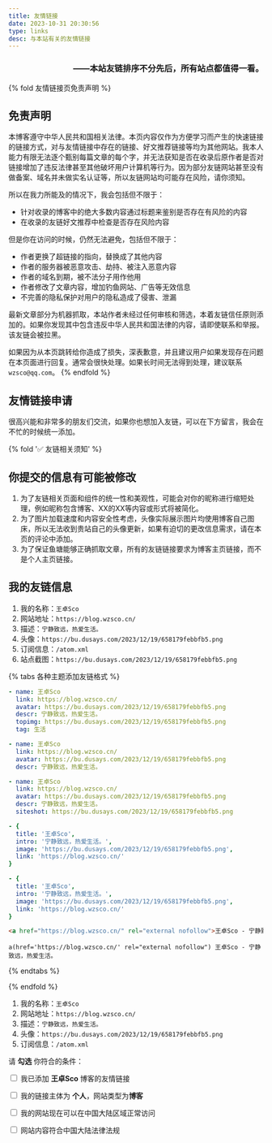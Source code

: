 ```yaml
---
title: 友情链接
date: 2023-10-31 20:30:56
type: links
desc: 与本站有关的友情链接
---
```

<h3 align="end">——本站友链排序不分先后，所有站点都值得一看。</h3>

{% fold 友情链接页免责声明 %}
## 免责声明

本博客遵守中华人民共和国相关法律。本页内容仅作为方便学习而产生的快速链接的链接方式，对与友情链接中存在的链接、好文推荐链接等均为其他网站。我本人能力有限无法逐个甄别每篇文章的每个字，并无法获知是否在收录后原作者是否对链接增加了违反法律甚至其他破坏用户计算机等行为。因为部分友链网站甚至没有做备案、域名并未做实名认证等，所以友链网站均可能存在风险，请你须知。

所以在我力所能及的情况下，我会包括但不限于：

- 针对收录的博客中的绝大多数内容通过标题来鉴别是否存在有风险的内容
- 在收录的友链好文推荐中检查是否存在风险内容

但是你在访问的时候，仍然无法避免，包括但不限于：

- 作者更换了超链接的指向，替换成了其他内容
- 作者的服务器被恶意攻击、劫持、被注入恶意内容
- 作者的域名到期，被不法分子用作他用
- 作者修改了文章内容，增加钓鱼网站、广告等无效信息
- 不完善的隐私保护对用户的隐私造成了侵害、泄漏

最新文章部分为机器抓取，本站作者未经过任何审核和筛选，本着友链信任原则添加的。如果你发现其中包含违反中华人民共和国法律的内容，请即使联系和举报。该友链会被拉黑。

如果因为从本页跳转给你造成了损失，深表歉意，并且建议用户如果发现存在问题在本页面进行回复。通常会很快处理。如果长时间无法得到处理，建议联系`wzsco@qq.com`。
{% endfold %}

## 友情链接申请

很高兴能和非常多的朋友们交流，如果你也想加入友链，可以在下方留言，我会在不忙的时候统一添加。

{% fold '✅ 友链相关须知' %}
## 你提交的信息有可能被修改

1. 为了友链相关页面和组件的统一性和美观性，可能会对你的昵称进行缩短处理，例如昵称包含博客、XX的XX等内容或形式将被简化。
2. 为了图片加载速度和内容安全性考虑，头像实际展示图片均使用博客自己图床，所以无法收到贵站自己的头像更新，如果有迫切的更改信息需求，请在本页的评论中添加。
3. 为了保证鱼塘能够正确抓取文章，所有的友链链接要求为博客主页链接，而不是个人主页链接。

## 我的友链信息

1. 我的名称：`王卓Sco`
2. 网站地址：`https://blog.wzsco.cn/`
3. 描述：`宁静致远，热爱生活。`
4. 头像：`https://bu.dusays.com/2023/12/19/658179febbfb5.png`
5. 订阅信息：`/atom.xml`
6. 站点截图：`https://bu.dusays.com/2023/12/19/658179febbfb5.png`

{% tabs 各种主题添加友链格式 %}

<!-- tab Solitude -->
```yaml
- name: 王卓Sco
  link: https://blog.wzsco.cn/
  avatar: https://bu.dusays.com/2023/12/19/658179febbfb5.png
  descr: 宁静致远，热爱生活。
  topimg: https://bu.dusays.com/2023/12/19/658179febbfb5.png
  tag: 生活
```
<!-- endtab -->

<!-- tab Butterfly -->
```yaml
- name: 王卓Sco
  link: https://blog.wzsco.cn/
  avatar: https://bu.dusays.com/2023/12/19/658179febbfb5.png
  descr: 宁静致远，热爱生活。
```
<!-- endtab -->

<!-- tab Candy -->
```yaml
- name: 王卓Sco
  link: https://blog.wzsco.cn/
  avatar: https://bu.dusays.com/2023/12/19/658179febbfb5.png
  descr: 宁静致远，热爱生活。
  siteshot: https://bu.dusays.com/2023/12/19/658179febbfb5.png
```
<!-- endtab -->

<!-- tab Fluid -->
```yaml
- {
  title: '王卓Sco',
  intro: '宁静致远，热爱生活。',
  image: 'https://bu.dusays.com/2023/12/19/658179febbfb5.png',
  link: 'https://blog.wzsco.cn/'
}
```
<!-- endtab -->

<!-- tab Volantis -->

```yaml
- {
  title: '王卓Sco',
  intro: '宁静致远，热爱生活。',
  image: 'https://bu.dusays.com/2023/12/19/658179febbfb5.png',
  link: 'https://blog.wzsco.cn/'
}
```
<!-- endtab -->

<!-- tab Html -->

```html
<a href="https://blog.wzsco.cn/" rel="external nofollow">王卓Sco - 宁静致远，热爱生活。</a>
```
<!-- endtab -->

<!-- tab Jade -->

```jade
a(href='https://blog.wzsco.cn/' rel="external nofollow") 王卓Sco - 宁静致远，热爱生活。
```
<!-- endtab -->

{% endtabs %}

{% endfold %}

1. 我的名称：`王卓Sco`
2. 网站地址：`https://blog.wzsco.cn/`
3. 描述：`宁静致远，热爱生活。`
4. 头像：`https://bu.dusays.com/2023/12/19/658179febbfb5.png`
5. 订阅信息：`/atom.xml`

请 **勾选** 你符合的条件：

<div id="friends_checkbox">
<p>
  <label><input type="checkbox" onclick="checkForm()"> 我已添加 <b>王卓Sco</b> 博客的友情链接</label>
</p>
<p>
  <label><input type="checkbox" onclick="checkForm()"> 我的链接主体为 <b>个人</b>，网站类型为<b>博客</b></label>
</p>
<p>
  <label><input type="checkbox" onclick="checkForm()"> 我的网站现在可以在中国大陆区域正常访问</label>
</p>
<p>
  <label><input type="checkbox" onclick="checkForm()"> 网站内容符合中国大陆法律法规</label>
</p>
</div>

<script>
function checkForm() {
    let comment = document.querySelector('.tk-submit');
    if(comment===null) return;
    let checkboxes = document.querySelectorAll('#friends_checkbox input[type="checkbox"]');
    let content = document.querySelector('.el-textarea__inner');
    let allChecked = Array.from(checkboxes).every(checkbox => checkbox.checked);
    if (allChecked) {
        comment.style.display = 'block';
        content.value = "```yaml\n- name: 你的昵称\n  link: 你的网站地址\n  avatar: 你的头像地址\n  descr: 你的网站描述\n  tag: 你的网站标签\n```";
        content.style.height = '205px';
        content.focus();
    } else {
        comment.style.display = 'none';
        content.value = '';
    }
}
window.onload = checkForm;
document.addEventListener('pjax:complete', checkForm);
</script>